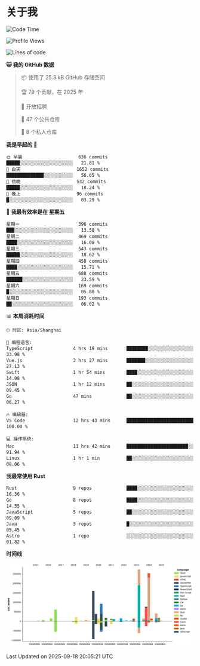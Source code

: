 # 关于我

<!--START_SECTION:waka-->
![Code Time](http://img.shields.io/badge/Code%20Time-4%2C119%20hrs%2010%20mins-blue)

![Profile Views](http://img.shields.io/badge/%E4%B8%AA%E4%BA%BA%E8%B5%84%E6%96%99%E8%A7%82%E7%9C%8B%E6%AC%A1%E6%95%B0-0-blue)

![Lines of code](https://img.shields.io/badge/%E4%BB%8E%E3%80%8CHello%20World%E3%80%8D%E8%B5%B7%E6%88%91%E5%B7%B2%E7%BB%8F%E5%86%99%E4%BA%86-1.2%20million%20%E8%A1%8C%E4%BB%A3%E7%A0%81-blue)

**🐱 我的 GitHub 数据** 

> 📦  使用了 25.3 kB GitHub 存储空间 
 > 
> 🏆 79 个贡献，在 2025 年
 > 
> 💼 开放招聘
 > 
> 📜 47 个公共仓库 
 > 
> 🔑 8 个私人仓库 
 > 
**我是早起的 🐤** 

```text
🌞 早晨                     636 commits         █████░░░░░░░░░░░░░░░░░░░░   21.81 % 
🌆 白天                     1652 commits        ██████████████░░░░░░░░░░░   56.65 % 
🌃 傍晚                     532 commits         █████░░░░░░░░░░░░░░░░░░░░   18.24 % 
🌙 晚上                     96 commits          █░░░░░░░░░░░░░░░░░░░░░░░░   03.29 % 
```
📅 **我最有效率是在 星期五** 

```text
星期一                      396 commits         ███░░░░░░░░░░░░░░░░░░░░░░   13.58 % 
星期二                      469 commits         ████░░░░░░░░░░░░░░░░░░░░░   16.08 % 
星期三                      543 commits         █████░░░░░░░░░░░░░░░░░░░░   18.62 % 
星期四                      458 commits         ████░░░░░░░░░░░░░░░░░░░░░   15.71 % 
星期五                      688 commits         ██████░░░░░░░░░░░░░░░░░░░   23.59 % 
星期六                      169 commits         █░░░░░░░░░░░░░░░░░░░░░░░░   05.80 % 
星期日                      193 commits         ██░░░░░░░░░░░░░░░░░░░░░░░   06.62 % 
```


📊 **本周消耗时间** 

```text
🕑︎ 时区: Asia/Shanghai

💬 编程语言: 
TypeScript               4 hrs 19 mins       ████████░░░░░░░░░░░░░░░░░   33.98 % 
Vue.js                   3 hrs 27 mins       ███████░░░░░░░░░░░░░░░░░░   27.13 % 
Swift                    1 hr 54 mins        ████░░░░░░░░░░░░░░░░░░░░░   14.98 % 
JSON                     1 hr 12 mins        ██░░░░░░░░░░░░░░░░░░░░░░░   09.45 % 
Go                       47 mins             ██░░░░░░░░░░░░░░░░░░░░░░░   06.27 % 

🔥 编辑器: 
VS Code                  12 hrs 43 mins      █████████████████████████   100.00 % 

💻 操作系统: 
Mac                      11 hrs 42 mins      ███████████████████████░░   91.94 % 
Linux                    1 hr 1 min          ██░░░░░░░░░░░░░░░░░░░░░░░   08.06 % 
```

**我最常使用 Rust** 

```text
Rust                     9 repos             ████░░░░░░░░░░░░░░░░░░░░░   16.36 % 
Go                       8 repos             ████░░░░░░░░░░░░░░░░░░░░░   14.55 % 
JavaScript               5 repos             ██░░░░░░░░░░░░░░░░░░░░░░░   09.09 % 
Java                     3 repos             █░░░░░░░░░░░░░░░░░░░░░░░░   05.45 % 
Astro                    1 repo              ░░░░░░░░░░░░░░░░░░░░░░░░░   01.82 % 
```



**时间线**

![Lines of Code chart](https://raw.githubusercontent.com/catusax/catusax/master/assets/bar_graph.png)


 Last Updated on 2025-09-18 20:05:21 UTC
<!--END_SECTION:waka-->
